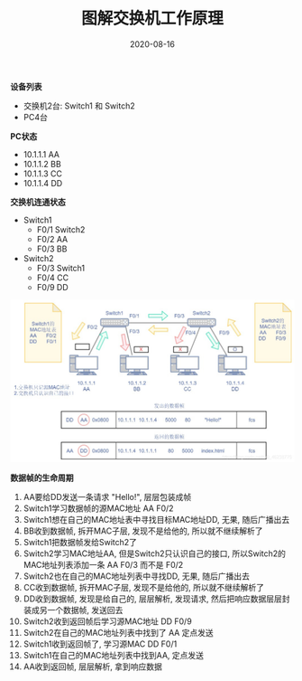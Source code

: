 ﻿---
title: 图解交换机工作原理
date: 2020-08-16
categories:
- Network
tags:
- Switch
---
**设备列表**
* 交换机2台: Switch1 和 Switch2
* PC4台

**PC状态**
* 10.1.1.1   AA
* 10.1.1.2   BB
* 10.1.1.3   CC
* 10.1.1.4   DD

**交换机连通状态**
* Switch1
	* F0/1   Switch2
	* F0/2   AA
	* F0/3	 BB
* Switch2
	* F0/3   Switch1
	* F0/4   CC
	* F0/9   DD

<img src="assets/post_image/switch-0.jpg"><br>

**数据帧的生命周期**
1. AA要给DD发送一条请求 "Hello!", 层层包装成帧
2. Switch1学习数据帧的源MAC地址  AA  F0/2
3. Switch1想在自己的MAC地址表中寻找目标MAC地址DD, 无果, 随后广播出去
4. BB收到数据帧, 拆开MAC子层, 发现不是给他的, 所以就不继续解析了
5. Switch1把数据帧发给Switch2了
6. Switch2学习MAC地址AA, 但是Switch2只认识自己的接口, 所以Switch2的MAC地址列表添加一条 AA  F0/3 而不是 F0/2
7. Switch2也在自己的MAC地址列表中寻找DD, 无果, 随后广播出去
8. CC收到数据帧, 拆开MAC子层, 发现不是给他的, 所以就不继续解析了
9. DD收到数据帧, 发现是给自己的, 层层解析, 发现请求, 然后把响应数据层层封装成另一个数据帧, 发送回去
10. Switch2收到返回帧后学习源MAC地址 DD F0/9 
11. Switch2在自己的MAC地址列表中找到了 AA 定点发送
12. Switch1收到返回帧了, 学习源MAC DD  F0/1
13. Switch1在自己的MAC地址列表中找到AA, 定点发送
14. AA收到返回帧, 层层解析, 拿到响应数据
